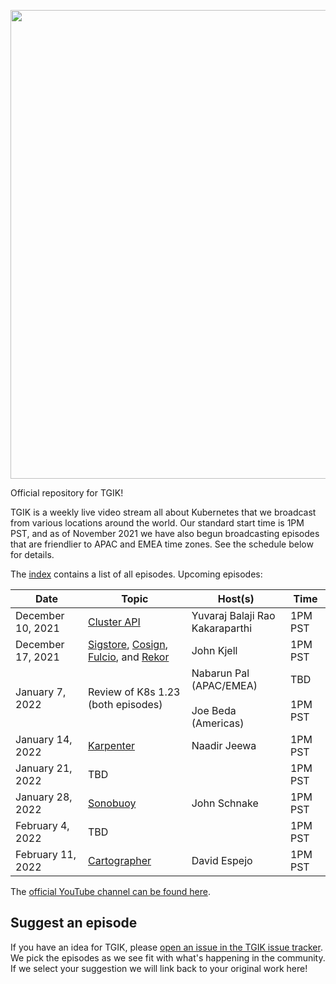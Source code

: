 <p align="center"><img src="tgik-repo.png" width="750"></p>


Official repository for TGIK!

TGIK is a weekly live video stream all about Kubernetes that we broadcast from various locations around the world. Our standard start time is 1PM PST, and as of November 2021 we have also begun broadcasting episodes that are friendlier to APAC and EMEA time zones. See the schedule below for details.

The [index](playlist.md) contains a list of all episodes. Upcoming episodes:

| Date  |  Topic | Host(s)  | Time  |
|---|---|---|---|
| December 10, 2021   | [Cluster API](https://github.com/kubernetes-sigs/cluster-api)  | Yuvaraj Balaji Rao Kakaraparthi  | 1PM PST  |
| December 17, 2021  | [Sigstore](https://www.sigstore.dev/), [Cosign](https://github.com/sigstore/cosign), [Fulcio](https://github.com/sigstore/fulcio), and [Rekor](https://github.com/sigstore/rekor)  | John Kjell  | 1PM PST |
| January 7, 2022  | Review of K8s 1.23 (both episodes) | Nabarun Pal (APAC/EMEA) </br><br> Joe Beda (Americas) | TBD<br><br>1PM PST |
| January 14, 2022  | [Karpenter](https://karpenter.sh/) | Naadir Jeewa  | 1PM PST |
| January 21, 2022  | TBD |   | 1PM PST |
| January 28, 2022  | [Sonobuoy](https://github.com/vmware-tanzu/sonobuoy) | John Schnake  | 1PM PST |
| February 4, 2022  | TBD |   | 1PM PST |
| February 11, 2022  | [Cartographer](https://github.com/vmware-tanzu/cartographer) | David Espejo  | 1PM PST |

The [official YouTube channel can be found here](https://tgik.io).

## Suggest an episode

If you have an idea for TGIK, please [open an issue in the TGIK issue tracker](https://github.com/vmware-tanzu/tgik/issues/new).
We pick the episodes as we see fit with what's happening in the community.
If we select your suggestion we will link back to your original work here!
